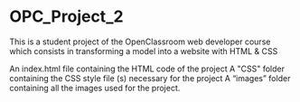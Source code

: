 # OPC_Project_2

This is a student project of the OpenClassroom web developer course which consists in transforming a model into a website with HTML & CSS

An index.html file containing the HTML code of the project
A "CSS" folder containing the CSS style file (s) necessary for the project
A “images” folder containing all the images used for the project.
